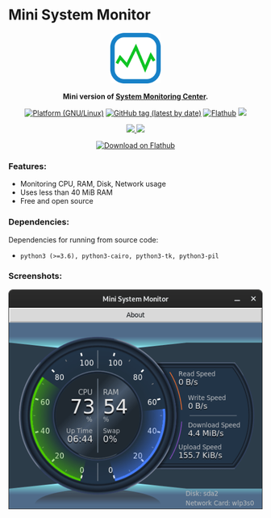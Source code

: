 # Mini System Monitor

<p align="center">
    <img src="https://github.com/hakandundar34coding/mini-system-monitor/blob/master/icons/mini-system-monitor.svg" alt="image" width="100">
</p>

<p align="center">
    <strong>
        Mini version of <a href="https://github.com/hakandundar34coding/system-monitoring-center">System Monitoring Center</a>.
    </strong>
</p>


<p align="center">
<a href="https://flathub.org/apps/details/io.github.hakandundar34coding.mini-system-monitor"><img alt="Platform (GNU/Linux)" src="https://img.shields.io/badge/platform-GNU/Linux-blue.svg"/></a>
<a href="https://github.com/hakandundar34coding/mini-system-monitor/tags"><img alt="GitHub tag (latest by date)" src="https://img.shields.io/github/v/tag/hakandundar34coding/mini-system-monitor"></a>
<a href="https://flathub.org/apps/details/io.github.hakandundar34coding.mini-system-monitor"><img alt="Flathub" src="https://img.shields.io/flathub/downloads/io.github.hakandundar34coding.mini-system-monitor"></a>
<a href="https://github.com/hakandundar34coding/mini-system-monitor/blob/master/Changes.md"><img src="https://img.shields.io/badge/View-Changelog-b37840"></a>
</p>

<p align="center">
    </a>
    <a href="https://github.com/hakandundar34coding/mini-system-monitor/tags">
        <img src="https://img.shields.io/badge/Code-Python3-52a381">
    </a>
    <a href="https://github.com/hakandundar34coding/mini-system-monitor/tags">
        <img src="https://img.shields.io/badge/GUI-Tk-52a381">
    </a>
</p>

<p align="center">
    <a href='https://flathub.org/apps/details/io.github.hakandundar34coding.mini-system-monitor'>
        <img width='240' alt='Download on Flathub' src='https://flathub.org/assets/badges/flathub-badge-en.svg'/>
    </a>
</p>


### Features:
- Monitoring CPU, RAM, Disk, Network usage
- Uses less than 40 MiB RAM
- Free and open source


### Dependencies:
Dependencies for running from source code:
- `python3 (>=3.6), python3-cairo, python3-tk, python3-pil`


### Screenshots:
![Mini System Monitor](msm_screenshot.png)

